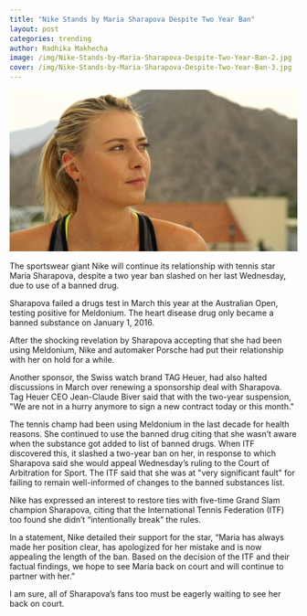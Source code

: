 ```yaml
---
title: "Nike Stands by Maria Sharapova Despite Two Year Ban"
layout: post
categories: trending 
author: Radhika Makhecha
image: /img/Nike-Stands-by-Maria-Sharapova-Despite-Two-Year-Ban-2.jpg
cover: /img/Nike-Stands-by-Maria-Sharapova-Despite-Two-Year-Ban-3.jpg
---
```


![Existential - Nike Stands by Maria Sharapova Despite Two Year Ban](/img/Nike-Stands-by-Maria-Sharapova-Despite-Two-Year-Ban.jpg)

The sportswear giant Nike will continue its relationship with tennis star Maria Sharapova, despite a two year ban slashed on her last Wednesday, due to use of a banned drug.

Sharapova failed a drugs test in March this year at the Australian Open, testing positive for Meldonium. The heart disease drug only became a banned substance on January 1, 2016.

After the shocking revelation by Sharapova accepting that she had been using Meldonium, Nike and automaker Porsche had put their relationship with her on hold for a while.

Another sponsor, the Swiss watch brand TAG Heuer, had also halted discussions in March over renewing a sponsorship deal with Sharapova. Tag Heuer CEO Jean-Claude Biver said that with the two-year suspension, "We are not in a hurry anymore to sign a new contract today or this month."

The tennis champ had been using Meldonium in the last decade for health reasons. She continued to use the banned drug citing that she wasn’t aware when the substance got added to list of banned drugs. When ITF discovered this, it slashed a two-year ban on her, in response to which Sharapova said she would appeal Wednesday’s ruling to the Court of Arbitration for Sport. The ITF said that she was at "very significant fault" for failing to remain well-informed of changes to the banned substances list.

Nike has expressed an interest to restore ties with five-time Grand Slam champion Sharapova, citing that the International Tennis Federation (ITF) too found she didn’t “intentionally break” the rules.

In a statement, Nike detailed their support for the star, “Maria has always made her position clear, has apologized for her mistake and is now appealing the length of the ban. Based on the decision of the ITF and their factual findings, we hope to see Maria back on court and will continue to partner with her.”

I am sure, all of Sharapova’s fans too must be eagerly waiting to see her back on court.